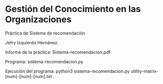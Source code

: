 # Gestión del Conocimiento en las Organizaciones

Práctica de Sistema de recomendación

Jefry Izquierdo Hernánez.

Informe de la práctica: Sistema-recomendación.pdf

Programa: sistema-recomendacion.py

Ejecución del programa:
  python3 sistema-recomendacion.py utility-matrix-[num]-[num]-[num].txt
  
